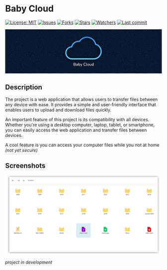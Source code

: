 # Baby Cloud

[![License: MIT](https://img.shields.io/github/license/ILoveBacteria/baby-cloud)](https://github.com/ILoveBacteria/baby-cloud/blob/master/LICENSE)
[![Issues](https://img.shields.io/github/issues/ILoveBacteria/baby-cloud)](https://github.com/ILoveBacteria/baby-cloud/issues)
[![Forks](https://img.shields.io/github/forks/ILoveBacteria/baby-cloud)](https://github.com/ILoveBacteria/baby-cloud/network/members)
[![Stars](https://img.shields.io/github/stars/ILoveBacteria/baby-cloud)]()
[![Watchers](https://img.shields.io/github/watchers/ILoveBacteria/baby-cloud)]()
[![Last commit](https://img.shields.io/github/last-commit/ILoveBacteria/baby-cloud)](https://github.com/ILoveBacteria/baby-cloud/commits/master)

[![banner](/assets/banner_README.jpg)]()

## Description

The project is a web application that allows users to transfer files between any device with ease.
It provides a simple and user-friendly interface that enables users to upload and download files quickly.

An important feature of this project is its compatibility with all devices.
Whether you're using a desktop computer, laptop, tablet, or smartphone, you can easily access the web application and
transfer files between devices.

A cool feature is you can access your computer files while you not at home *(not yet secure)*

## Screenshots

[![screenshot](/assets/screenshot.png)]()

*project in development*

